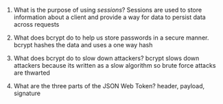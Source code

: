<!-- Answers to the Short Answer Essay Questions go here -->

1. What is the purpose of using _sessions_?
   Sessions are used to store information about a client and provide a way for data to persist data across requests

2. What does bcrypt do to help us store passwords in a secure manner.
   bcrypt hashes the data and uses a one way hash

3) What does bcrypt do to slow down attackers?
   bcrypt slows down attackers because its written as a slow algorithm so brute force attacks are thwarted

4) What are the three parts of the JSON Web Token?
   header, payload, signature
